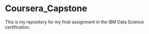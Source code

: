 # Coursera_Capstone
This is my repository for my final assignment in the IBM Data Science certification.
